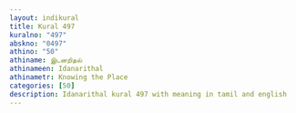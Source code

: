 ```yaml
---
layout: indikural
title: Kural 497
kuralno: "497"
abskno: "0497"
athino: "50"
athiname: இடனறிதல்
athinameen: Idanarithal
athinametr: Knowing the Place
categories: [50]
description: Idanarithal kural 497 with meaning in tamil and english 
---
```


